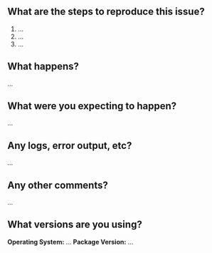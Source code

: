 <!-- Thanks for reporting an issue! Please fill out the blanks below. -->

## What are the steps to reproduce this issue?

1. …
2. …
3. …

## What happens?
…

## What were you expecting to happen?
…

## Any logs, error output, etc?
…

## Any other comments?
…

## What versions are you using?
**Operating System:** …
**Package Version:** …

